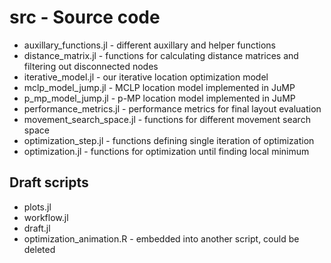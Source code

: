 # src - Source code

- auxillary_functions.jl - different auxillary and helper functions
- distance_matrix.jl - functions for calculating distance matrices and filtering out disconnected nodes
- iterative_model.jl - our iterative location optimization model
- mclp_model_jump.jl - MCLP location model implemented in JuMP
- p_mp_model_jump.jl - p-MP location model implemented in JuMP
- performance_metrics.jl - performance metrics for final layout evaluation
- movement_search_space.jl - functions for different movement search space
- optimization_step.jl - functions defining single iteration of optimization
- optimization.jl - functions for optimization until finding local minimum

## Draft scripts
- plots.jl
- workflow.jl
- draft.jl
- optimization_animation.R - embedded into another script, could be deleted